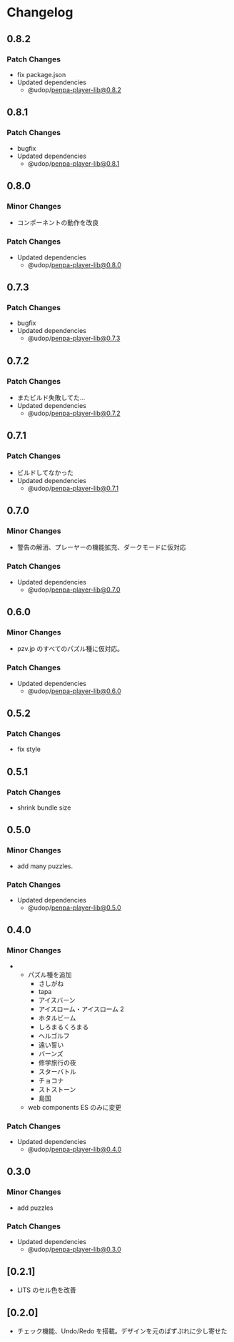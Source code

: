 # Changelog

## 0.8.2

### Patch Changes

- fix package.json
- Updated dependencies
  - @udop/penpa-player-lib@0.8.2

## 0.8.1

### Patch Changes

- bugfix
- Updated dependencies
  - @udop/penpa-player-lib@0.8.1

## 0.8.0

### Minor Changes

- コンポーネントの動作を改良

### Patch Changes

- Updated dependencies
  - @udop/penpa-player-lib@0.8.0

## 0.7.3

### Patch Changes

- bugfix
- Updated dependencies
  - @udop/penpa-player-lib@0.7.3

## 0.7.2

### Patch Changes

- またビルド失敗してた...
- Updated dependencies
  - @udop/penpa-player-lib@0.7.2

## 0.7.1

### Patch Changes

- ビルドしてなかった
- Updated dependencies
  - @udop/penpa-player-lib@0.7.1

## 0.7.0

### Minor Changes

- 警告の解消、プレーヤーの機能拡充、ダークモードに仮対応

### Patch Changes

- Updated dependencies
  - @udop/penpa-player-lib@0.7.0

## 0.6.0

### Minor Changes

- pzv.jp のすべてのパズル種に仮対応。

### Patch Changes

- Updated dependencies
  - @udop/penpa-player-lib@0.6.0

## 0.5.2

### Patch Changes

- fix style

## 0.5.1

### Patch Changes

- shrink bundle size

## 0.5.0

### Minor Changes

- add many puzzles.

### Patch Changes

- Updated dependencies
  - @udop/penpa-player-lib@0.5.0

## 0.4.0

### Minor Changes

- - パズル種を追加
    - さしがね
    - tapa
    - アイスバーン
    - アイスローム・アイスローム 2
    - ホタルビーム
    - しろまるくろまる
    - ヘルゴルフ
    - 遠い誓い
    - バーンズ
    - 修学旅行の夜
    - スターバトル
    - チョコナ
    - ストストーン
    - 島国
  - web components ES のみに変更

### Patch Changes

- Updated dependencies
  - @udop/penpa-player-lib@0.4.0

## 0.3.0

### Minor Changes

- add puzzles

### Patch Changes

- Updated dependencies
  - @udop/penpa-player-lib@0.3.0

## [0.2.1]

- LITS のセル色を改善

## [0.2.0]

- チェック機能、Undo/Redo を搭載。デザインを元のぱずぷれに少し寄せた
